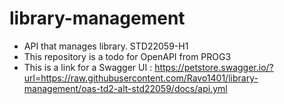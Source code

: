 # library-management
- API that manages library. STD22059-H1
- This repository is a todo for OpenAPI from PROG3
- This is a link for a Swagger UI : https://petstore.swagger.io/?url=https://raw.githubusercontent.com/Ravo1401/library-management/oas-td2-alt-std22059/docs/api.yml
